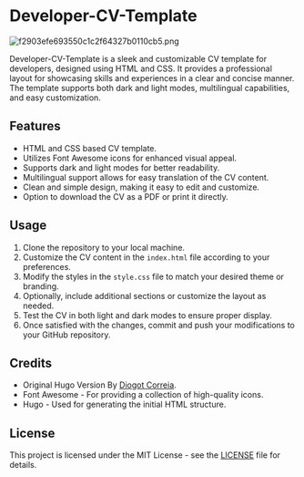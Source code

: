 # Developer-CV-Template

![f2903efe693550c1c2f64327b0110cb5.png](https://imgtr.ee/images/2024/05/06/f2903efe693550c1c2f64327b0110cb5.png)



Developer-CV-Template is a sleek and customizable CV template for developers, designed using HTML and CSS. It provides a professional layout for showcasing skills and experiences in a clear and concise manner. The template supports both dark and light modes, multilingual capabilities, and easy customization.

## Features

- HTML and CSS based CV template.
- Utilizes Font Awesome icons for enhanced visual appeal.
- Supports dark and light modes for better readability.
- Multilingual support allows for easy translation of the CV content.
- Clean and simple design, making it easy to edit and customize.
- Option to download the CV as a PDF or print it directly.

## Usage

1. Clone the repository to your local machine.
2. Customize the CV content in the `index.html` file according to your preferences.
3. Modify the styles in the `style.css` file to match your desired theme or branding.
4. Optionally, include additional sections or customize the layout as needed.
5. Test the CV in both light and dark modes to ensure proper display.
6. Once satisfied with the changes, commit and push your modifications to your GitHub repository.

## Credits

- Original Hugo Version By [Diogot Correia](https://github.com/diogotcorreia/cv).
- Font Awesome - For providing a collection of high-quality icons.
- Hugo - Used for generating the initial HTML structure.

## License

This project is licensed under the MIT License - see the [LICENSE](LICENSE) file for details.
